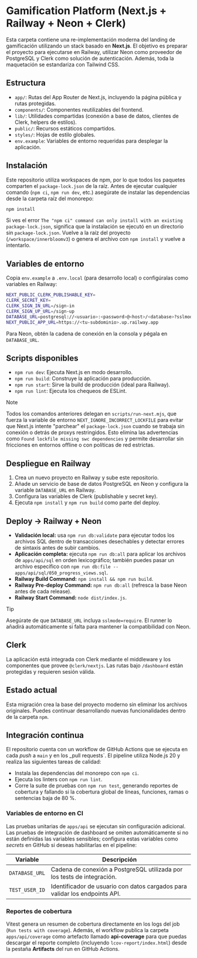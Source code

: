 # Gamification Platform (Next.js + Railway + Neon + Clerk)

Esta carpeta contiene una re-implementación moderna del landing de gamificación utilizando un stack basado en **Next.js**. El objetivo es preparar el proyecto para ejecutarse en Railway, utilizar Neon como proveedor de PostgreSQL y Clerk como solución de autenticación. Además, toda la maquetación se estandariza con Tailwind CSS.

## Estructura

- `app/`: Rutas del App Router de Next.js, incluyendo la página pública y rutas protegidas.
- `components/`: Componentes reutilizables del frontend.
- `lib/`: Utilidades compartidas (conexión a base de datos, clientes de Clerk, helpers de estilos).
- `public/`: Recursos estáticos compartidos.
- `styles/`: Hojas de estilo globales.
- `env.example`: Variables de entorno requeridas para desplegar la aplicación.

## Instalación

Este repositorio utiliza workspaces de npm, por lo que todos los paquetes comparten el `package-lock.json` de la raíz. Antes de ejecutar cualquier comando (`npm ci`, `npm run dev`, etc.) asegúrate de instalar las dependencias desde la carpeta raíz del monorepo:

```bash
npm install
```

Si ves el error `The "npm ci" command can only install with an existing package-lock.json`, significa que la instalación se ejecutó en un directorio sin `package-lock.json`. Vuelve a la raíz del proyecto (`/workspace/innerbloomv3`) o genera el archivo con `npm install` y vuelve a intentarlo.

## Variables de entorno

Copia `env.example` a `.env.local` (para desarrollo local) o configúralas como variables en Railway:

```bash
NEXT_PUBLIC_CLERK_PUBLISHABLE_KEY=
CLERK_SECRET_KEY=
CLERK_SIGN_IN_URL=/sign-in
CLERK_SIGN_UP_URL=/sign-up
DATABASE_URL=postgresql://<usuario>:<password>@<host>/<database>?sslmode=require
NEXT_PUBLIC_APP_URL=https://<tu-subdominio>.up.railway.app
```

Para Neon, obtén la cadena de conexión en la consola y pégala en `DATABASE_URL`.

## Scripts disponibles

- `npm run dev`: Ejecuta Next.js en modo desarrollo.
- `npm run build`: Construye la aplicación para producción.
- `npm run start`: Sirve la build de producción (ideal para Railway).
- `npm run lint`: Ejecuta los chequeos de ESLint.

> [!NOTE]
> Todos los comandos anteriores delegan en `scripts/run-next.mjs`, que fuerza la variable de entorno `NEXT_IGNORE_INCORRECT_LOCKFILE` para evitar que Next.js intente "parchear" el `package-lock.json` cuando se trabaja sin conexión o detrás de proxys restringidos. Esto elimina las advertencias como `Found lockfile missing swc dependencies` y permite desarrollar sin fricciones en entornos offline o con políticas de red estrictas.

## Despliegue en Railway

1. Crea un nuevo proyecto en Railway y sube este repositorio.
2. Añade un servicio de base de datos PostgreSQL en Neon y configura la variable `DATABASE_URL` en Railway.
3. Configura las variables de Clerk (publishable y secret key).
4. Ejecuta `npm install` y `npm run build` como parte del deploy.

## Deploy → Railway + Neon

- **Validación local:** usa `npm run db:validate` para ejecutar todos los archivos SQL dentro de transacciones desechables y detectar errores de sintaxis antes de subir cambios.
- **Aplicación completa:** ejecuta `npm run db:all` para aplicar los archivos de `apps/api/sql` en orden lexicográfico; también puedes pasar un archivo específico con `npm run db:file -- apps/api/sql/050_progress_views.sql`.
- **Railway Build Command:** `npm install && npm run build`.
- **Railway Pre-deploy Command:** `npm run db:all` (refresca la base Neon antes de cada release).
- **Railway Start Command:** `node dist/index.js`.

> [!TIP]
> Asegúrate de que `DATABASE_URL` incluya `sslmode=require`. El runner lo añadirá automáticamente si falta para mantener la compatibilidad con Neon.

## Clerk

La aplicación está integrada con Clerk mediante el middleware y los componentes que provee `@clerk/nextjs`. Las rutas bajo `/dashboard` están protegidas y requieren sesión válida.

## Estado actual

Esta migración crea la base del proyecto moderno sin eliminar los archivos originales. Puedes continuar desarrollando nuevas funcionalidades dentro de la carpeta `npm`.

## Integración continua

El repositorio cuenta con un workflow de GitHub Actions que se ejecuta en cada _push_ a `main` y en los _pull requests`. El pipeline utiliza Node.js 20 y realiza las siguientes tareas de calidad:

- Instala las dependencias del monorepo con `npm ci`.
- Ejecuta los linters con `npm run lint`.
- Corre la suite de pruebas con `npm run test`, generando reportes de cobertura y fallando si la cobertura global de líneas, funciones, ramas o sentencias baja de 80 %.

### Variables de entorno en CI

Las pruebas unitarias de `apps/api` se ejecutan sin configuración adicional. Las pruebas de integración de dashboard se omiten automáticamente si no están definidas las variables sensibles; configura estas variables como _secrets_ en GitHub si deseas habilitarlas en el pipeline:

| Variable        | Descripción                                                                 |
| --------------- | --------------------------------------------------------------------------- |
| `DATABASE_URL`  | Cadena de conexión a PostgreSQL utilizada por los tests de integración.     |
| `TEST_USER_ID`  | Identificador de usuario con datos cargados para validar los endpoints API. |

### Reportes de cobertura

Vitest genera un resumen de cobertura directamente en los logs del job (`Run tests with coverage`). Además, el workflow publica la carpeta `apps/api/coverage` como artefacto llamado **api-coverage** para que puedas descargar el reporte completo (incluyendo `lcov-report/index.html`) desde la pestaña **Artifacts** del run en GitHub Actions.
